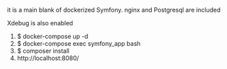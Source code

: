 it is a main blank of dockerized Symfony. nginx and Postgresql are included

Xdebug is also enabled

1. $ docker-compose up -d
2. $ docker-compose exec symfony_app bash
3. $ composer install
4. http://localhost:8080/
